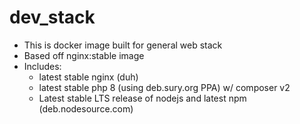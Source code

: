 # dev_stack
- This is docker image built for general web stack
- Based off nginx:stable image
- Includes:
    - latest stable nginx (duh)
    - latest stable php 8 (using deb.sury.org PPA) w/ composer v2
    - Latest stable LTS release of nodejs and latest npm (deb.nodesource.com)
    
